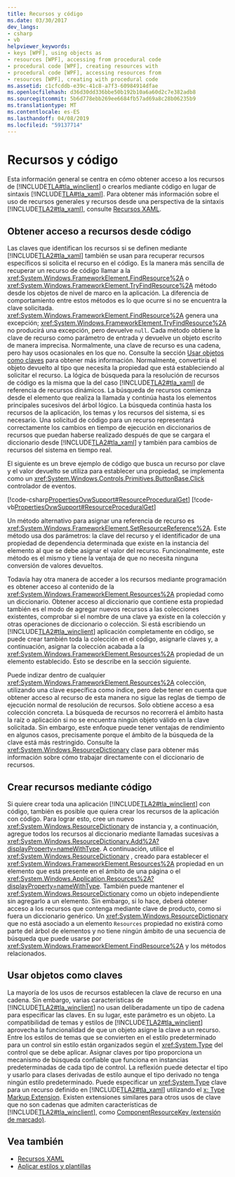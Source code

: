```yaml
---
title: Recursos y código
ms.date: 03/30/2017
dev_langs:
- csharp
- vb
helpviewer_keywords:
- keys [WPF], using objects as
- resources [WPF], accessing from procedural code
- procedural code [WPF], creating resources with
- procedural code [WPF], accessing resources from
- resources [WPF], creating with procedural code
ms.assetid: c1cfcddb-e39c-41c8-a7f3-60984914dfae
ms.openlocfilehash: d36d30dd336bbe50b192b10a6a60d2c7e382adb8
ms.sourcegitcommit: 5b6d778ebb269ee6684fb57ad69a8c28b06235b9
ms.translationtype: MT
ms.contentlocale: es-ES
ms.lasthandoff: 04/08/2019
ms.locfileid: "59137714"
---
```

# <a name="resources-and-code"></a>Recursos y código
Esta información general se centra en cómo obtener acceso a los recursos de [!INCLUDE[TLA#tla_winclient](../../../../includes/tlasharptla-winclient-md.md)] o crearlos mediante código en lugar de sintaxis [!INCLUDE[TLA#tla_xaml](../../../../includes/tlasharptla-xaml-md.md)]. Para obtener más información sobre el uso de recursos generales y recursos desde una perspectiva de la sintaxis [!INCLUDE[TLA2#tla_xaml](../../../../includes/tla2sharptla-xaml-md.md)], consulte [Recursos XAML](xaml-resources.md).  

<a name="accessing"></a>   
## <a name="accessing-resources-from-code"></a>Obtener acceso a recursos desde código  
 Las claves que identifican los recursos si se definen mediante [!INCLUDE[TLA2#tla_xaml](../../../../includes/tla2sharptla-xaml-md.md)] también se usan para recuperar recursos específicos si solicita el recurso en el código. Es la manera más sencilla de recuperar un recurso de código llamar a la <xref:System.Windows.FrameworkElement.FindResource%2A> o <xref:System.Windows.FrameworkElement.TryFindResource%2A> método desde los objetos de nivel de marco en la aplicación. La diferencia de comportamiento entre estos métodos es lo que ocurre si no se encuentra la clave solicitada. <xref:System.Windows.FrameworkElement.FindResource%2A> genera una excepción; <xref:System.Windows.FrameworkElement.TryFindResource%2A> no producirá una excepción, pero devuelve `null`. Cada método obtiene la clave de recurso como parámetro de entrada y devuelve un objeto escrito de manera imprecisa. Normalmente, una clave de recurso es una cadena, pero hay usos ocasionales en los que no. Consulte la sección [Usar objetos como claves](#objectaskey) para obtener más información. Normalmente, convertiría el objeto devuelto al tipo que necesita la propiedad que está estableciendo al solicitar el recurso. La lógica de búsqueda para la resolución de recursos de código es la misma que la del caso [!INCLUDE[TLA2#tla_xaml](../../../../includes/tla2sharptla-xaml-md.md)] de referencia de recursos dinámicos. La búsqueda de recursos comienza desde el elemento que realiza la llamada y continúa hasta los elementos principales sucesivos del árbol lógico. La búsqueda continúa hasta los recursos de la aplicación, los temas y los recursos del sistema, si es necesario. Una solicitud de código para un recurso representará correctamente los cambios en tiempo de ejecución en diccionarios de recursos que puedan haberse realizado después de que se cargara el diccionario desde [!INCLUDE[TLA2#tla_xaml](../../../../includes/tla2sharptla-xaml-md.md)] y también para cambios de recursos del sistema en tiempo real.  
  
 El siguiente es un breve ejemplo de código que busca un recurso por clave y el valor devuelto se utiliza para establecer una propiedad, se implementa como un <xref:System.Windows.Controls.Primitives.ButtonBase.Click> controlador de eventos.  
  
 [!code-csharp[PropertiesOvwSupport#ResourceProceduralGet](~/samples/snippets/csharp/VS_Snippets_Wpf/PropertiesOvwSupport/CSharp/page3.xaml.cs#resourceproceduralget)]
 [!code-vb[PropertiesOvwSupport#ResourceProceduralGet](~/samples/snippets/visualbasic/VS_Snippets_Wpf/PropertiesOvwSupport/visualbasic/page3.xaml.vb#resourceproceduralget)]  
  
 Un método alternativo para asignar una referencia de recurso es <xref:System.Windows.FrameworkElement.SetResourceReference%2A>. Este método usa dos parámetros: la clave del recurso y el identificador de una propiedad de dependencia determinada que existe en la instancia del elemento al que se debe asignar el valor del recurso. Funcionalmente, este método es el mismo y tiene la ventaja de que no necesita ninguna conversión de valores devueltos.  
  
 Todavía hay otra manera de acceder a los recursos mediante programación es obtener acceso al contenido de la <xref:System.Windows.FrameworkElement.Resources%2A> propiedad como un diccionario. Obtener acceso al diccionario que contiene esta propiedad también es el modo de agregar nuevos recursos a las colecciones existentes, comprobar si el nombre de una clave ya existe en la colección y otras operaciones de diccionario o colección. Si está escribiendo un [!INCLUDE[TLA2#tla_winclient](../../../../includes/tla2sharptla-winclient-md.md)] aplicación completamente en código, se puede crear también toda la colección en el código, asignarle claves y, a continuación, asignar la colección acabada a la <xref:System.Windows.FrameworkElement.Resources%2A> propiedad de un elemento establecido. Esto se describe en la sección siguiente.  
  
 Puede indizar dentro de cualquier <xref:System.Windows.FrameworkElement.Resources%2A> colección, utilizando una clave específica como índice, pero debe tener en cuenta que obtener acceso al recurso de esta manera no sigue las reglas de tiempo de ejecución normal de resolución de recursos. Solo obtiene acceso a esa colección concreta. La búsqueda de recursos no recorrerá el ámbito hasta la raíz o aplicación si no se encuentra ningún objeto válido en la clave solicitada. Sin embargo, este enfoque puede tener ventajas de rendimiento en algunos casos, precisamente porque el ámbito de la búsqueda de la clave está más restringido. Consulte la <xref:System.Windows.ResourceDictionary> clase para obtener más información sobre cómo trabajar directamente con el diccionario de recursos.  
  
<a name="creating"></a>   
## <a name="creating-resources-with-code"></a>Crear recursos mediante código  
 Si quiere crear toda una aplicación [!INCLUDE[TLA2#tla_winclient](../../../../includes/tla2sharptla-winclient-md.md)] con código, también es posible que quiera crear los recursos de la aplicación con código. Para lograr esto, cree un nuevo <xref:System.Windows.ResourceDictionary> de instancia y, a continuación, agregue todos los recursos al diccionario mediante llamadas sucesivas a <xref:System.Windows.ResourceDictionary.Add%2A?displayProperty=nameWithType>. A continuación, utilice el <xref:System.Windows.ResourceDictionary> , creado para establecer el <xref:System.Windows.FrameworkElement.Resources%2A> propiedad en un elemento que está presente en el ámbito de una página o el <xref:System.Windows.Application.Resources%2A?displayProperty=nameWithType>. También puede mantener el <xref:System.Windows.ResourceDictionary> como un objeto independiente sin agregarlo a un elemento. Sin embargo, si lo hace, deberá obtener acceso a los recursos que contenga mediante clave de producto, como si fuera un diccionario genérico. Un <xref:System.Windows.ResourceDictionary> que no está asociado a un elemento `Resources` propiedad no existirá como parte del árbol de elementos y no tiene ningún ámbito de una secuencia de búsqueda que puede usarse por <xref:System.Windows.FrameworkElement.FindResource%2A> y los métodos relacionados.  
  
<a name="objectaskey"></a>   
## <a name="using-objects-as-keys"></a>Usar objetos como claves  
 La mayoría de los usos de recursos establecen la clave de recurso en una cadena. Sin embargo, varias características de [!INCLUDE[TLA2#tla_winclient](../../../../includes/tla2sharptla-winclient-md.md)] no usan deliberadamente un tipo de cadena para especificar las claves. En su lugar, este parámetro es un objeto. La compatibilidad de temas y estilos de [!INCLUDE[TLA2#tla_winclient](../../../../includes/tla2sharptla-winclient-md.md)] aprovecha la funcionalidad de que un objeto asigne la clave a un recurso. Entre los estilos de temas que se convierten en el estilo predeterminado para un control sin estilo están organizados según el <xref:System.Type> del control que se debe aplicar. Asignar claves por tipo proporciona un mecanismo de búsqueda confiable que funciona en instancias predeterminadas de cada tipo de control. La reflexión puede detectar el tipo y usarlo para clases derivadas de estilo aunque el tipo derivado no tenga ningún estilo predeterminado. Puede especificar un <xref:System.Type> clave para un recurso definido en [!INCLUDE[TLA2#tla_xaml](../../../../includes/tla2sharptla-xaml-md.md)] utilizando el [x: Type Markup Extension](../../xaml-services/x-type-markup-extension.md). Existen extensiones similares para otros usos de clave que no son cadenas que admiten características de [!INCLUDE[TLA2#tla_winclient](../../../../includes/tla2sharptla-winclient-md.md)], como [ComponentResourceKey (extensión de marcado)](componentresourcekey-markup-extension.md).  
  
## <a name="see-also"></a>Vea también

- [Recursos XAML](xaml-resources.md)
- [Aplicar estilos y plantillas](../controls/styling-and-templating.md)
